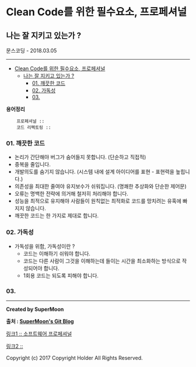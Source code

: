 # Clean Code를 위한 필수요소, 프로페셔널
## 나는 잘 지키고 있는가 ?

<div class="pull-right"> 문스코딩 - 2018.03.05 </div>

---

<!-- @import "[TOC]" {cmd="toc" depthFrom=1 depthTo=6 orderedList=false} -->
<!-- code_chunk_output -->

* [Clean Code를 위한 필수요소, 프로페셔널](#clean-code를-위한-필수요소-프로페셔널)
	* [나는 잘 지키고 있는가 ?](#나는-잘-지키고-있는가)
		* [01. 깨끗한 코드](#01-깨끗한-코드)
		* [02. 가독성](#02-가독성)
		* [03.](#03)

<!-- /code_chunk_output -->

**용어정리**
```
    프로페셔널 ::
    코드 리펙토링 ::
```

### 01. 깨끗한 코드

- 논리가 간단해야 버그가 숨어들지 못합니다. (단순하고 직접적)
- 중복을 줄입니다.
- 개발의도를 숨기지 않습니다. (시스템 내에 설계 아이디어를 표현 - 표현력을 높힙니다.)
- 의존성을 최대한 줄여야 유지보수가 쉬워집니다. (명쾌한 추상화와 단순한 제어문)
- 오류는 명백한 전략에 의거해 철저히 처리해야 합니다.
- 성능을 최적으로 유지해야 사람들이 원칙없는 최적화로 코드를 망치려는 유혹에 빠지지 않습니다.
- 깨끗한 코드는 한 가지로 제대로 합니다.

### 02. 가독성

- 가독성을 위함, 가독성이란 ?
    - 코드는 이해하기 쉬워야 합니다.
    - 코드는 다른 사람이 그것을 이해하는데 들이는 시간을 최소화하는 방식으로 작성되어야 합니다.
    - 1회용 코드는 되도록 피해야 합니다.

### 03.

---

**Created by SuperMoon**

**출처 : [SuperMoon's Git Blog](https://github.com/jm921106)**

[링크1 :: 소프트웨어 프로페셔널 ](https://www.slideshare.net/jrogue/ss-38012889)

[링크2 :: ]()

Copyright (c) 2017 Copyright Holder All Rights Reserved.
